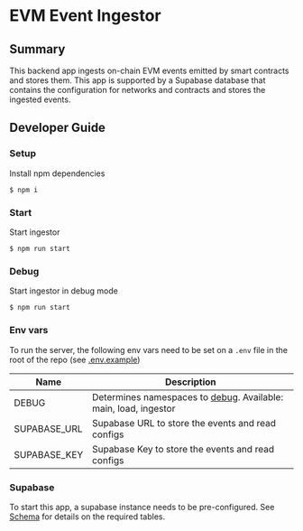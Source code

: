 # EVM Event Ingestor

## Summary

This backend app ingests on-chain EVM events emitted by smart contracts and stores them.
This app is supported by a Supabase database that contains the configuration for networks and contracts and stores the ingested events.

## Developer Guide

### Setup

Install npm dependencies

```shell
$ npm i
```

### Start

Start ingestor

```shell
$ npm run start
```

### Debug

Start ingestor in debug mode

```shell
$ npm run start
```

### Env vars

To run the server, the following env vars need to be set on a `.env` file in the root of the repo (see [.env.example](/.env.example))

| Name         | Description                                                                                                  |
| ------------ | ------------------------------------------------------------------------------------------------------------ |
| DEBUG        | Determines namespaces to [debug](https://www.npmjs.com/package/debug#usage). Available: main, load, ingestor |
| SUPABASE_URL | Supabase URL to store the events and read configs                                                            |
| SUPABASE_KEY | Supabase Key to store the events and read configs                                                            |

### Supabase

To start this app, a supabase instance needs to be pre-configured.
See [Schema](./SCHEMA.md) for details on the required tables.

